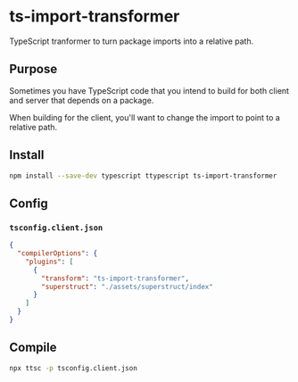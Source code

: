 # ts-import-transformer

TypeScript tranformer to turn package imports into a relative path.

## Purpose

Sometimes you have TypeScript code that you intend to build for both client and server that depends on a package.

When building for the client, you'll want to change the import to point to a relative path.

## Install

```bash
npm install --save-dev typescript ttypescript ts-import-transformer
```

## Config

### `tsconfig.client.json`

```json
{
  "compilerOptions": {
    "plugins": [
      {
        "transform": "ts-import-transformer",
        "superstruct": "./assets/superstruct/index"
      }
    ]
  }
}
```

## Compile

```bash
npx ttsc -p tsconfig.client.json
```